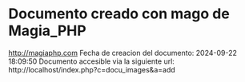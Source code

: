 # Documento creado con mago de Magia_PHP 
http://magiaphp.com 
Fecha de creacion del documento: 2024-09-22 18:09:50 
Documento accesible via la siguiente url:  
http://localhost/index.php?c=docu_images&a=add 

